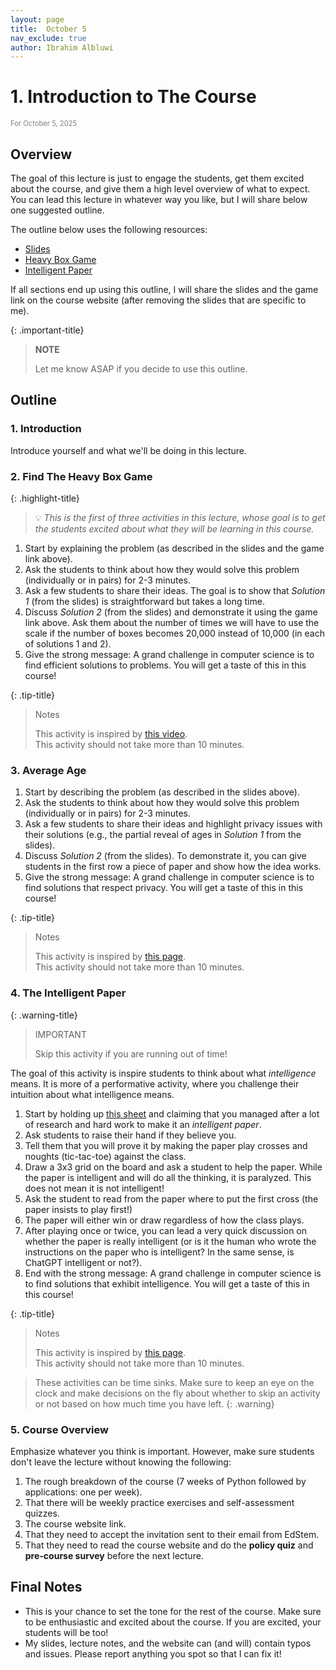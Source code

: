 ```yaml
---
layout: page
title:  October 5
nav_exclude: true
author: Ibrahim Albluwi
---
```


# **1.** Introduction to The Course
<span style="font-size: 0.8em; font-weight: normal; color: gray;">For October 5, 2025</span>


## Overview
The goal of this lecture is just to engage the students, get them excited about the course, and give them a high level overview of what to expect. You can lead this lecture in whatever way you like, but I will share below one suggested outline.

The outline below uses the following resources:
- [Slides](/11102-f25/lessons/slides/Day1.pdf)
- [Heavy Box Game](/11102-f25/assets/demos/boxes.html)
- [Intelligent Paper](https://drive.google.com/drive/folders/1XFpdOEGN5ltiIlHmvWoFIs30WTTrWGb9?usp=sharing)

If all sections end up using this outline, I will share the slides and the game link on the course website (after removing the slides that are specific to me).

{: .important-title}
> **NOTE**
>
> Let me know ASAP if you decide to use this outline.

## Outline

### 1. Introduction
Introduce yourself and what we'll be doing in this lecture.

### 2. Find The Heavy Box Game

{: .highlight-title}
> 💡 _This is the first of three activities in this lecture, whose goal is to get the students excited about what they will be learning in this course._

1. Start by explaining the problem (as described in the slides and the game link above).
2. Ask the students to think about how they would solve this problem (individually or in pairs) for 2-3 minutes.
3. Ask a few students to share their ideas. The goal is to show that _Solution 1_ (from the slides) is straightforward but takes a long time.
4. Discuss _Solution 2_ (from the slides) and demonstrate it using the game link above. Ask them about the number of times we will have to use the scale if the number of boxes becomes 20,000 instead of 10,000 (in each of solutions 1 and 2).
5. Give the strong message: A grand challenge in computer science is to find efficient solutions to problems. You will get a taste of this in this course!

{: .tip-title}
> Notes
>
> This activity is inspired by [this video](https://www.youtube.com/watch?v=wVPCT1VjySA).<br>
> This activity should not take more than 10 minutes. 

### 3. Average Age

1. Start by describing the problem (as described in the slides above).
2. Ask the students to think about how they would solve this problem (individually or in pairs) for 2-3 minutes.
3. Ask a few students to share their ideas and highlight privacy issues with their solutions (e.g., the partial reveal of ages in _Solution 1_ from the slides).
4. Discuss _Solution 2_ (from the slides). To demonstrate it, you can give students in the first row a piece of paper and show how the idea works.
5. Give the strong message: A grand challenge in computer science is to find solutions that respect privacy. You will get a taste of this in this course!

{: .tip-title}
> Notes
>
> This activity is inspired by [this page](https://classic.csunplugged.org/activities/information-hiding/).<br>
> This activity should not take more than 10 minutes.

### 4. The Intelligent Paper

{: .warning-title}
> IMPORTANT
>
> Skip this activity if you are running out of time! 

The goal of this activity is inspire students to think about what _intelligence_ means. It is more of a performative activity, where you challenge their intuition about what intelligence means.

1. Start by holding up [this sheet](https://drive.google.com/drive/folders/1XFpdOEGN5ltiIlHmvWoFIs30WTTrWGb9?usp=sharing) and claiming that you managed after a lot of research and hard work to make it an _intelligent paper_.
2. Ask students to raise their hand if they believe you.
3. Tell them that you will prove it by making the paper play crosses and noughts (tic-tac-toe) against the class.
4. Draw a 3x3 grid on the board and ask a student to help the paper. While the paper is intelligent and will do all the thinking, it is paralyzed. This does not mean it is not intelligent!
5. Ask the student to read from the paper where to put the first cross (the paper insists to play first!)
6. The paper will either win or draw regardless of how the class plays.
7. After playing once or twice, you can lead a very quick discussion on whether the paper is really intelligent (or is it the human who wrote the instructions on the paper who is intelligent? In the same sense, is ChatGPT intelligent or not?).
8. End with the strong message: A grand challenge in computer science is to find solutions that exhibit intelligence. You will get a taste of this in this course!

{: .tip-title}
> Notes
>
> This activity is inspired by [this page](https://classic.csunplugged.org/activities/community-activities/artificial-intelligence/).<br>
> This activity should not take more than 10 minutes.<br>

> These activities can be time sinks. Make sure to keep an eye on the clock and make decisions on the fly about whether to skip an activity or not based on how much time you have left.
{: .warning}

### 5. Course Overview
Emphasize whatever you think is important. However, make sure students don't leave the lecture without knowing the following:
1. The rough breakdown of the course (7 weeks of Python followed by applications: one per week).
2. That there will be weekly practice exercises and self-assessment quizzes.
3. The course website link.
4. That they need to accept the invitation sent to their email from EdStem.
5. That they need to read the course website and do the **policy quiz** and **pre-course survey** before the next lecture.

## Final Notes
- This is your chance to set the tone for the rest of the course. Make sure to be enthusiastic and excited about the course. If you are excited, your students will be too!
- My slides, lecture notes, and the website can (and will) contain typos and issues. Please report anything you spot so that I can fix it!

